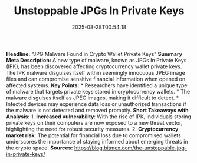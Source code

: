 ﻿---
title: "Unstoppable JPGs In Private Keys"
date: "2025-08-28T00:54:18"
category: "Markets"
summary: ""
slug: "unstoppable jpgs in private keys"
source_urls:
  - "https://blog.bitmex.com/the-unstoppable-jpg-in-private-keys/"
seo:
  title: "Unstoppable JPGs In Private Keys | Hash n Hedge"
  description: ""
  keywords: ["news", "markets", "brief"]
---
**Headline:** "JPG Malware Found in Crypto Wallet Private Keys"  **Summary Meta Description:**  A new type of malware, known as JPGs In Private Keys (IPK), has been discovered affecting cryptocurrency wallet private keys. The IPK malware disguises itself within seemingly innocuous JPEG image files and can compromise sensitive financial information when opened on affected systems.  **Key Points:**  * Researchers have identified a unique type of malware that targets private keys stored in cryptocurrency wallets. * The malware disguises itself as JPEG images, making it difficult to detect. * Infected devices may experience data loss or unauthorized transactions if the malware is not detected and removed promptly.  **Short Takeaways with Analysis:**   1.  **Increased vulnerability**: With the rise of IPK, individuals storing private keys on their computers are now exposed to a new threat vector, highlighting the need for robust security measures. 2.  **Cryptocurrency market risk**: The potential for financial loss due to compromised wallets underscores the importance of staying informed about emerging threats in the crypto space.  **Sources:** https://blog.bitmex.com/the-unstoppable-jpg-in-private-keys/ 
